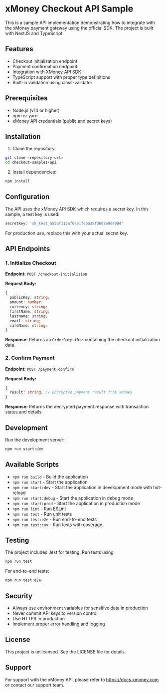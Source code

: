 # xMoney Checkout API Sample

This is a sample API implementation demonstrating how to integrate with the xMoney payment gateway using the official SDK. The project is built with NestJS and TypeScript.

## Features

- Checkout initialization endpoint
- Payment confirmation endpoint
- Integration with XMoney API SDK
- TypeScript support with proper type definitions
- Built-in validation using class-validator

## Prerequisites

- Node.js (v14 or higher)
- npm or yarn
- xMoney API credentials (public and secret keys)

## Installation

1. Clone the repository:
```bash
git clone <repository-url>
cd checkout-samples-api
```

2. Install dependencies:
```bash
npm install
```

## Configuration

The API uses the xMoney API SDK which requires a secret key. In this sample, a test key is used:

```typescript
secretKey: 'sk_test_a55af115af6ae1fd6a38f3602e9d40d4'
```

For production use, replace this with your actual secret key.

## API Endpoints

### 1. Initialize Checkout

**Endpoint:** `POST /checkout-initializion`

**Request Body:**
```typescript
{
  publicKey: string;
  amount: number;
  currency: string;
  firstName: string;
  lastName: string;
  email: string;
  cardName: string;
}
```

**Response:**
Returns an `OrderOutputDto` containing the checkout initialization data.

### 2. Confirm Payment

**Endpoint:** `POST /payment-confirm`

**Request Body:**
```typescript
{
  result: string; // Encrypted payment result from XMoney
}
```

**Response:**
Returns the decrypted payment response with transaction status and details.

## Development

Run the development server:

```bash
npm run start:dev
```

## Available Scripts

- `npm run build` - Build the application
- `npm run start` - Start the application
- `npm run start:dev` - Start the application in development mode with hot-reload
- `npm run start:debug` - Start the application in debug mode
- `npm run start:prod` - Start the application in production mode
- `npm run lint` - Run ESLint
- `npm run test` - Run unit tests
- `npm run test:e2e` - Run end-to-end tests
- `npm run test:cov` - Run tests with coverage

## Testing

The project includes Jest for testing. Run tests using:

```bash
npm run test
```

For end-to-end tests:

```bash
npm run test:e2e
```

## Security

- Always use environment variables for sensitive data in production
- Never commit API keys to version control
- Use HTTPS in production
- Implement proper error handling and logging

## License

This project is unlicensed. See the LICENSE file for details.

## Support

For support with the xMoney API, please refer to https://docs.xmoney.com or contact our support team.
